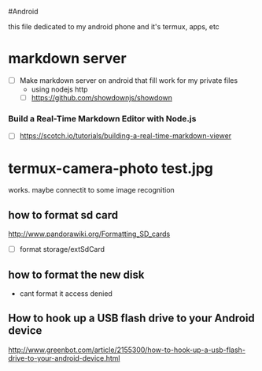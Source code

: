 #Android

this file dedicated to my android phone and it's termux, apps, etc

# markdown server
- [ ] Make markdown server on android that fill work for my private files
  - using nodejs http
  - [ ] https://github.com/showdownjs/showdown
  
### Build a Real-Time Markdown Editor with Node.js
- [ ] https://scotch.io/tutorials/building-a-real-time-markdown-viewer
  
# termux-camera-photo test.jpg
works. maybe connectit to some image recognition

## how to format sd card
http://www.pandorawiki.org/Formatting_SD_cards

- [ ] format storage/extSdCard

## how to format the new disk
- cant format it access denied


## How to hook up a USB flash drive to your Android device
http://www.greenbot.com/article/2155300/how-to-hook-up-a-usb-flash-drive-to-your-android-device.html
